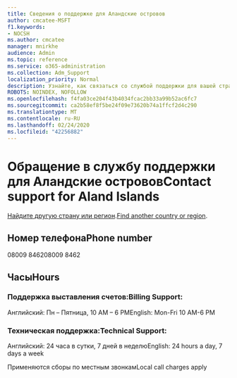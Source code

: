 ```yaml
---
title: Сведения о поддержке для Аландские островов
author: cmcatee-MSFT
f1.keywords:
- NOCSH
ms.author: cmcatee
manager: mnirkhe
audience: Admin
ms.topic: reference
ms.service: o365-administration
ms.collection: Adm_Support
localization_priority: Normal
description: Узнайте, как связаться со службой поддержки для вашей страны или региона.
ROBOTS: NOINDEX, NOFOLLOW
ms.openlocfilehash: f4fa03ce204f43b4034fcac2bb33a99b52ac6fc7
ms.sourcegitcommit: ca2b58ef8f5be24f09e73620b74a1ffcf2d4c290
ms.translationtype: MT
ms.contentlocale: ru-RU
ms.lasthandoff: 02/24/2020
ms.locfileid: "42256882"
---
```

# <a name="contact-support-for-aland-islands"></a><span data-ttu-id="6eb54-103">Обращение в службу поддержки для Аландские островов</span><span class="sxs-lookup"><span data-stu-id="6eb54-103">Contact support for Aland Islands</span></span>

<span data-ttu-id="6eb54-104">[Найдите другую страну или регион](../contact-support-for-business-products.md).</span><span class="sxs-lookup"><span data-stu-id="6eb54-104">[Find another country or region](../contact-support-for-business-products.md).</span></span>

## <a name="phone-number"></a><span data-ttu-id="6eb54-105">Номер телефона</span><span class="sxs-lookup"><span data-stu-id="6eb54-105">Phone number</span></span>
<span data-ttu-id="6eb54-106">08009 8462</span><span class="sxs-lookup"><span data-stu-id="6eb54-106">08009 8462</span></span>

## <a name="hours"></a><span data-ttu-id="6eb54-107">Часы</span><span class="sxs-lookup"><span data-stu-id="6eb54-107">Hours</span></span>
### <a name="billing-support"></a><span data-ttu-id="6eb54-108">Поддержка выставления счетов:</span><span class="sxs-lookup"><span data-stu-id="6eb54-108">Billing Support:</span></span>

<span data-ttu-id="6eb54-109">Английский: Пн – Пятница, 10 AM – 6 PM</span><span class="sxs-lookup"><span data-stu-id="6eb54-109">English: Mon-Fri 10 AM-6 PM</span></span>

### <a name="technical-support"></a><span data-ttu-id="6eb54-110">Техническая поддержка:</span><span class="sxs-lookup"><span data-stu-id="6eb54-110">Technical Support:</span></span>

<span data-ttu-id="6eb54-111">Английский: 24 часа в сутки, 7 дней в неделю</span><span class="sxs-lookup"><span data-stu-id="6eb54-111">English: 24 hours a day, 7 days a week</span></span>

<span data-ttu-id="6eb54-112">Применяются сборы по местным звонкам</span><span class="sxs-lookup"><span data-stu-id="6eb54-112">Local call charges apply</span></span>